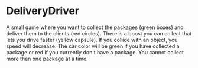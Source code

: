 # DeliveryDriver
A small game where you want to collect the packages (green boxes) and deliver them to the clients (red circles). There is a boost you can collect that lets you drive faster (yellow capsule). If you collide with an object, you speed will decrease. The car color will be green if you have collected a package or red if you currently don't have a package. You cannot collect more than one package at a time.
